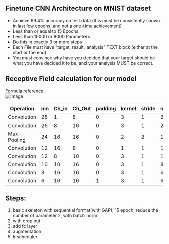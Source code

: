 ## Finetune CNN Architecture on MNIST dataset
- Achieve 99.4% accuracy on test data (this must be consistently shown in last few epochs, and not a one-time achievement)
- Less than or equal to 15 Epochs
- Less than 10000 or 8000 Parameters 
- Do this in exactly 3 or more steps
- Each File must have "target, result, analysis" TEXT block (either at the start or the end)
- You must convince why have you decided that your target should be what you have decided it to be, and your analysis MUST be correct. 

## Receptive Field calculation for our model

Formula reference:</br>
![image](https://user-images.githubusercontent.com/17870236/120272750-2e8bde00-c2cb-11eb-8379-62dd45efa786.png)



| Operation   | nin | Ch_in | Ch_Out | padding | kernel | stride | nout | jin | jout | rin | rout | Act_Size | Params# |
| ----------- | --- | ----- | ------ | ------- | ------ | ------ | ---- | --- | ---- | --- | ---- | -------- | ------- |
| Convolution | 28  | 1     | 8      | 0       | 3      | 1      | 26   | 1   | 1    | 1   | 3    | 784      | 72      |
| Convolution | 26  | 8     | 16     | 0       | 3      | 1      | 24   | 1   | 1    | 3   | 5    | 5408     | 1152    |
| Max-Pooling | 24  | 16    | 16     | 0       | 2      | 2      | 12   | 1   | 2    | 5   | 6    | 9216     | 0       |
| Convolution | 12  | 16    | 8      | 0       | 1      | 1      | 12   | 2   | 2    | 6   | 12   | 2304     | 128     |
| Convolution | 12  | 8     | 10     | 0       | 3      | 1      | 10   | 2   | 2    | 12  | 28   | 1152     | 720     |
| Convolution | 10  | 10    | 16     | 0       | 3      | 1      | 8    | 2   | 2    | 28  | 60   | 1000     | 1440    |
| Convolution | 8   | 16    | 16     | 0       | 3      | 1      | 6    | 2   | 2    | 60  | 124  | 1024     | 2304    |
| Convolution | 6   | 16    | 16     | 1       | 3      | 1      | 6    | 2   | 2    | 124 | 252  | 576      | 2304    |

## Steps:
1. basic skeleton with sequential format(with GAP), 15 epoch, reduce the number of parameter
2, with batch norm
3. with drop out
4. add fc layer
5. augmentation
6. lr scheduler
